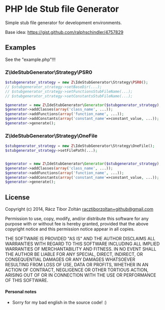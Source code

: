 # PHP Ide Stub file Generator

Simple stub file generator for development environments.

Base idea: https://gist.github.com/ralphschindler/4757829

## Examples

See the "example.php"!!!

### Z\IdeStubGenerator\Strategy\PSR0

```php
$stubgenerator_strategy = new Z\IdeStubGenerator\Strategy\PSR0();
// $stubgenerator_strategy->setBaseDir(...); 
// $stubgenerator_strategy->setFunctionsStubFileName(...);
// $stubgenerator_strategy->setConstantsStubFileName(...);

$generator = new Z\IdeStubGenerator\Generator($stubgenerator_strategy);
$generator->addClasses(array('class_name', ...));
$generator->addFunctions(array('function_name', ...));
$generator->addConstants(array('constant_name'=>constant_value, ...));
$generator->generate();
```

### Z\IdeStubGenerator\Strategy\OneFile
```php
$stubgenerator_strategy = new Z\IdeStubGenerator\Strategy\OneFile();
$stubgenerator_strategy->setFilePath(...);


$generator = new Z\IdeStubGenerator\Generator($stubgenerator_strategy);
$generator->addClasses(array('class_name', ...));
$generator->addFunctions(array('function_name', ...));
$generator->addConstants(array('constant_name'=>constant_value, ...));
$generator->generate();
```

## License

Copyright (c) 2014, Rácz Tibor Zoltán <racztiborzoltan+github@gmail.com>

Permission to use, copy, modify, and/or distribute this software for any purpose with or without fee is hereby granted, provided that the above copyright notice and this permission notice appear in all copies.

THE SOFTWARE IS PROVIDED "AS IS" AND THE AUTHOR DISCLAIMS ALL WARRANTIES WITH REGARD TO THIS SOFTWARE INCLUDING ALL IMPLIED WARRANTIES OF MERCHANTABILITY AND FITNESS. IN NO EVENT SHALL THE AUTHOR BE LIABLE FOR ANY SPECIAL, DIRECT, INDIRECT, OR CONSEQUENTIAL DAMAGES OR ANY DAMAGES WHATSOEVER RESULTING FROM LOSS OF USE, DATA OR PROFITS, WHETHER IN AN ACTION OF CONTRACT, NEGLIGENCE OR OTHER TORTIOUS ACTION, ARISING OUT OF OR IN CONNECTION WITH THE USE OR PERFORMANCE OF THIS SOFTWARE.

#### Personal notes
  - Sorry for my bad english in the source code! :)
